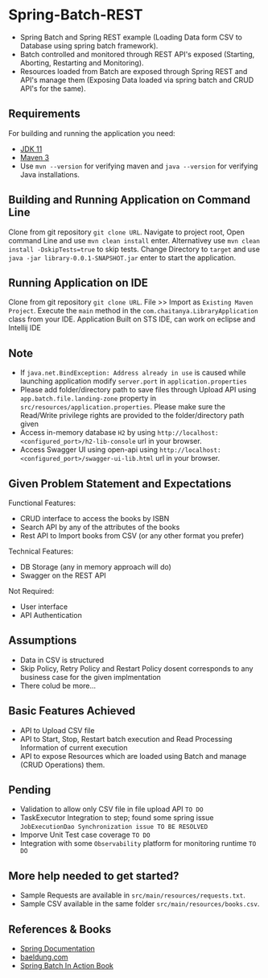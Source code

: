 # Spring-Batch-REST
- Spring Batch and Spring REST example (Loading Data form CSV to Database using spring batch framework).
- Batch controlled and monitored through REST API's exposed (Starting, Aborting, Restarting and Monitoring).
- Resources loaded from Batch are exposed through Spring REST and API's manage them (Exposing Data loaded via spring batch and CRUD API's for the same).

## Requirements
For building and running the application you need:

- [JDK 11](https://www.oracle.com/java/technologies/javase-jdk11-downloads.html)
- [Maven 3](https://maven.apache.org)
- Use `mvn --version` for verifying maven and `java --version` for verifying Java installations.

## Building and Running Application on Command Line

Clone from git repository `git clone URL`.
Navigate to project root, Open command Line and use `mvn clean install` enter. Alternativey use `mvn clean install -DskipTests=true` to skip tests.
Change Directory to `target` and use `java -jar library-0.0.1-SNAPSHOT.jar` enter to start the application.

## Running Application on IDE

Clone from git repository `git clone URL`.
File >> Import as `Existing Maven Project`.
Execute the `main` method in the `com.chaitanya.LibraryApplication` class from your IDE.
Application Built on STS IDE, can work on eclipse and Intellij IDE

## Note
- If `java.net.BindException: Address already in use` is caused while launching application modify `server.port` in `application.properties`
- Please add folder/directory path to save files through Upload API using `app.batch.file.landing-zone` property in `src/resources/application.properties`. Please make sure the Read/Write privilege rights are provided to the folder/directory path given 
- Access in-memory database `H2` by using `http://localhost:<configured_port>/h2-lib-console` url in your browser.
- Access Swagger UI using open-api using `http://localhost:<configured_port>/swagger-ui-lib.html` url in your browser.

## Given Problem Statement and Expectations

Functional Features:
-	CRUD interface to access the books by ISBN
-	Search API by any of the attributes of the books
-	Rest API to Import books from CSV (or any other format you prefer)
 
Technical Features:
-	DB Storage (any in memory approach will do)
-	Swagger on the REST API

Not Required:
-	User interface
-	API Authentication

## Assumptions
- Data in CSV is structured
- Skip Policy, Retry Policy and Restart Policy dosent corresponds to any business case for the given implmentation
- There colud be more...

## Basic Features Achieved
- API to Upload CSV file
- API to Start, Stop, Restart batch execution and Read Processing Information of current execution
- API to expose Resources which are loaded using Batch and manage (CRUD Operations) them.

## Pending
- Validation to allow only CSV file in file upload API `TO DO`
- TaskExecutor Integration to step; found some spring issue `JobExecutionDao Synchronization issue TO BE RESOLVED`
- Imporve Unit Test case coverage `TO DO`
- Integration with some `Observability` platform for monitoring runtime `TO DO`

## More help needed to get started?
- Sample Requests are available in `src/main/resources/requests.txt`.
- Sample CSV available in the same folder `src/main/resources/books.csv`.

## References & Books
- [Spring Documentation](https://docs.spring.io/spring-batch/docs/current/reference/html/job.html#configureJob)
- [baeldung.com](https://www.baeldung.com/spring-rest-api-query-search-language-tutorial)
- [Spring Batch In Action Book](https://livebook.manning.com/book/spring-batch-in-action/about-this-book/)
